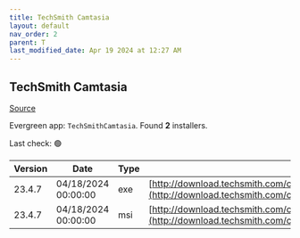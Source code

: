 ```yaml
---
title: TechSmith Camtasia
layout: default
nav_order: 2
parent: T
last_modified_date: Apr 19 2024 at 12:27 AM
---
```


## TechSmith Camtasia

[Source](https://www.techsmith.com/)

Evergreen app: `TechSmithCamtasia`. Found **2** installers.

Last check: 🟢

| Version | Date                | Type | URI                                                                                                                                                |
| ------- | ------------------- | ---- | -------------------------------------------------------------------------------------------------------------------------------------------------- |
| 23.4.7  | 04/18/2024 00:00:00 | exe  | [http://download.techsmith.com/camtasiastudio/releases/2347/camtasia.exe](http://download.techsmith.com/camtasiastudio/releases/2347/camtasia.exe) |
| 23.4.7  | 04/18/2024 00:00:00 | msi  | [http://download.techsmith.com/camtasiastudio/releases/2347/camtasia.msi](http://download.techsmith.com/camtasiastudio/releases/2347/camtasia.msi) |
